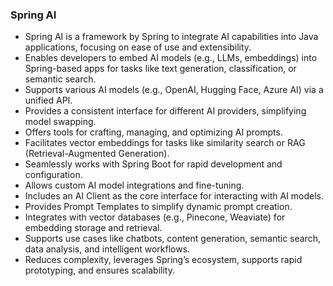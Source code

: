 ### Spring AI

- Spring AI is a framework by Spring to integrate AI capabilities into Java applications, focusing on ease of use and extensibility.
- Enables developers to embed AI models (e.g., LLMs, embeddings) into Spring-based apps for tasks like text generation, classification, or semantic search.
- Supports various AI models (e.g., OpenAI, Hugging Face, Azure AI) via a unified API.
- Provides a consistent interface for different AI providers, simplifying model swapping.
- Offers tools for crafting, managing, and optimizing AI prompts.
- Facilitates vector embeddings for tasks like similarity search or RAG (Retrieval-Augmented Generation).
- Seamlessly works with Spring Boot for rapid development and configuration.
- Allows custom AI model integrations and fine-tuning.
- Includes an AI Client as the core interface for interacting with AI models.
- Provides Prompt Templates to simplify dynamic prompt creation.
- Integrates with vector databases (e.g., Pinecone, Weaviate) for embedding storage and retrieval.
- Supports use cases like chatbots, content generation, semantic search, data analysis, and intelligent workflows.
- Reduces complexity, leverages Spring’s ecosystem, supports rapid prototyping, and ensures scalability.